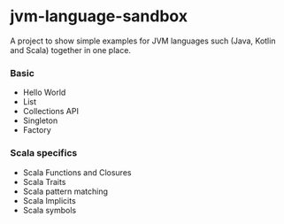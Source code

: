 # jvm-language-sandbox
A project to show simple examples for JVM languages such (Java, Kotlin and Scala) together in one place.

### Basic
- Hello World
- List
- Collections API
- Singleton
- Factory

### Scala specifics
- Scala Functions and Closures
- Scala Traits
- Scala pattern matching
- Scala Implicits
- Scala symbols
